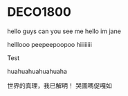 # DECO1800
hello guys can you see me 
hello im jane

helllooo peepeepoopoo
hiiiiiiii



Test

huahuahuahuahuaha

世界的真理，我已解明！
哭圖嗎促嘎如